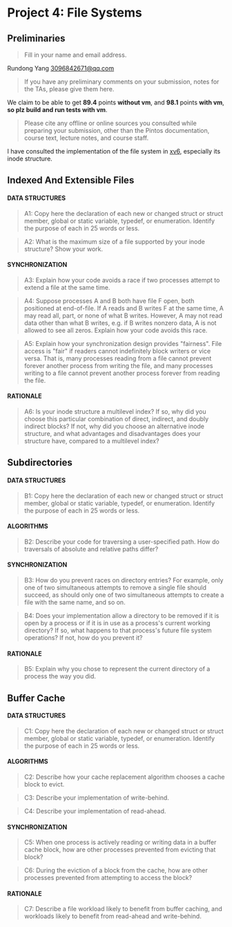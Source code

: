 # Project 4: File Systems

## Preliminaries

>Fill in your name and email address.

Rundong Yang <3096842671@qq.com>

>If you have any preliminary comments on your submission, notes for the TAs, please give them here.

We claim to be able to get **89.4** points **without vm**, and **98.1** points **with vm**, 
**so plz build and run tests with vm**.


>Please cite any offline or online sources you consulted while preparing your submission, other than the Pintos documentation, course text, lecture notes, and course staff.

I have consulted the implementation of the file system in [xv6](https://github.com/mit-pdos/xv6-riscv/blob/riscv/kernel/fs.h), especially its inode structure. 

## Indexed And Extensible Files

#### DATA STRUCTURES

>A1: Copy here the declaration of each new or changed struct or struct member, global or static variable, typedef, or enumeration.  Identify the purpose of each in 25 words or less.



> A2: What is the maximum size of a file supported by your inode structure?  Show your work.



#### SYNCHRONIZATION

>A3: Explain how your code avoids a race if two processes attempt to
>extend a file at the same time.



>A4: Suppose processes A and B both have file F open, both
>positioned at end-of-file.  If A reads and B writes F at the same
>time, A may read all, part, or none of what B writes.  However, A
>may not read data other than what B writes, e.g. if B writes
>nonzero data, A is not allowed to see all zeros.  Explain how your
>code avoids this race.



>A5: Explain how your synchronization design provides "fairness".
>File access is "fair" if readers cannot indefinitely block writers
>or vice versa.  That is, many processes reading from a file cannot
>prevent forever another process from writing the file, and many
>processes writing to a file cannot prevent another process forever
>from reading the file.



#### RATIONALE

>A6: Is your inode structure a multilevel index?  If so, why did you
>choose this particular combination of direct, indirect, and doubly
>indirect blocks?  If not, why did you choose an alternative inode
>structure, and what advantages and disadvantages does your
>structure have, compared to a multilevel index?



## Subdirectories

#### DATA STRUCTURES

>B1: Copy here the declaration of each new or changed struct or struct member, global or static variable, typedef, or enumeration.  Identify the purpose of each in 25 words or less.



#### ALGORITHMS

>B2: Describe your code for traversing a user-specified path.  How
>do traversals of absolute and relative paths differ?



#### SYNCHRONIZATION

>B3: How do you prevent races on directory entries?  For example,
>only one of two simultaneous attempts to remove a single file
>should succeed, as should only one of two simultaneous attempts to
>create a file with the same name, and so on.



>B4: Does your implementation allow a directory to be removed if it
>is open by a process or if it is in use as a process's current
>working directory?  If so, what happens to that process's future
>file system operations?  If not, how do you prevent it?



#### RATIONALE

>B5: Explain why you chose to represent the current directory of a
>process the way you did.



## Buffer Cache

#### DATA STRUCTURES

>C1: Copy here the declaration of each new or changed struct or struct member, global or static variable, typedef, or enumeration.  Identify the purpose of each in 25 words or less.



#### ALGORITHMS

>C2: Describe how your cache replacement algorithm chooses a cache
>block to evict.



>C3: Describe your implementation of write-behind.



>C4: Describe your implementation of read-ahead.



#### SYNCHRONIZATION

>C5: When one process is actively reading or writing data in a
>buffer cache block, how are other processes prevented from evicting
>that block?



>C6: During the eviction of a block from the cache, how are other
>processes prevented from attempting to access the block?



#### RATIONALE

>C7: Describe a file workload likely to benefit from buffer caching,
>and workloads likely to benefit from read-ahead and write-behind.